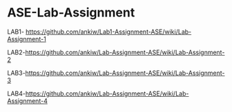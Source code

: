 # ASE-Lab-Assignment
LAB1- https://github.com/ankiw/Lab1-Assignment-ASE/wiki/Lab-Assignment-1

  LAB2-https://github.com/ankiw/Lab-Assignment-ASE/wiki/Lab-Assignment-2

LAB3-https://github.com/ankiw/Lab-Assignment-ASE/wiki/Lab-Assignment-3

LAB4-https://github.com/ankiw/Lab-Assignment-ASE/wiki/Lab-Assignment-4

